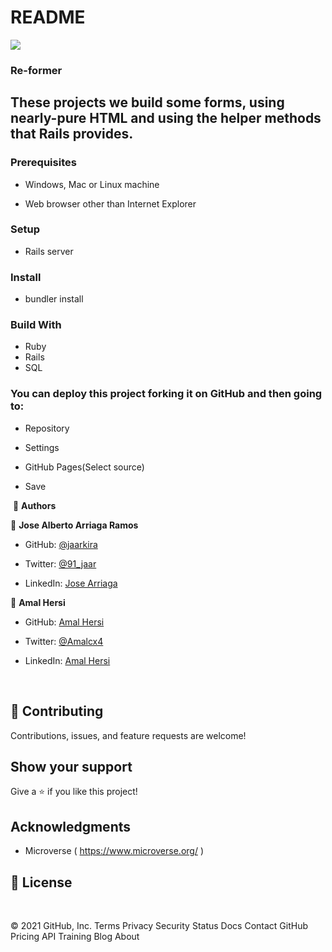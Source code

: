 # README
![](https://img.shields.io/badge/Microverse-blueviolet)

### Re-former

## These projects we build some forms, using nearly-pure HTML and using the helper methods that Rails provides.


### Prerequisites

- Windows, Mac or Linux machine 

- Web browser other than Internet Explorer

### Setup

- Rails server

### Install

- bundler install

### Build With

- Ruby 
- Rails
- SQL

### You can deploy this project forking it on GitHub and then going to:

- Repository

- Settings

- GitHub Pages(Select source)

- Save

​
👤 **Authors**


👤 **Jose Alberto Arriaga Ramos**

- GitHub: [@jaarkira](https://github.com/jaarkira )

- Twitter: [@91_jaar](https://twitter.com/91_jaar )

- LinkedIn: [Jose Arriaga](https://www.linkedin.com/in/jose-arriaga-63a851204/)



👤 **Amal Hersi**

- GitHub: [Amal Hersi](https://github.com/Amalcxc)

- Twitter: [@Amalcx4](https://twitter.com/home?lang=en)

- LinkedIn: [Amal Hersi](https://www.linkedin.com/in/amal-hersi-a29583205/)


​

## 🤝 Contributing

Contributions, issues, and feature requests are welcome!

## Show your support


Give a ⭐️ if you like this project!


## Acknowledgments

- Microverse ( https://www.microverse.org/ )

## 📝 License

​
 
© 2021 GitHub, Inc.
Terms
Privacy
Security
Status
Docs
Contact GitHub
Pricing
API
Training
Blog
About

